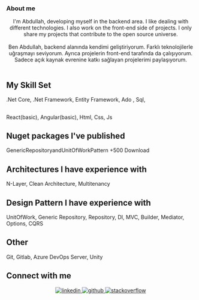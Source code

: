 
### About me
<div align="center">I'm Abdullah, developing myself in the backend area. I like dealing with different technologies. I also work on the front-end side of projects. I only share my projects that contribute to the open source universe.

</div>  
<br/>

<div align="center">Ben Abdullah, backend alanında kendimi geliştiriyorum. Farklı teknolojilerle uğraşmayı seviyorum. Ayrıca projelerin front-end tarafında da çalışıyorum. Sadece açık kaynak evrenine katkı sağlayan projelerimi paylaşıyorum. 

 
</div> 
<br/>  

## My Skill Set  

.Net Core, .Net Framework, Entity Framework, Ado , Sql, 
<br/>
## 
 React(basic), Angular(basic), Html, Css, Js
 <br/>
## Nuget packages I've published
GenericRepositoryandUnitOfWorkPattern +500 Download
## Architectures I have experience with
N-Layer, Clean Architecture, Multitenancy

## Design Pattern I have experience with
UnitOfWork, Generic Repository, Repository, DI, MVC, Builder, Mediator, Options, CQRS
## Other
Git, Gitlab, Azure DevOps Server, Unity
## Connect with me  
<div align="center">
<a href="https://www.linkedin.com/in/abdullahblk/" target="_blank">
<img src=https://img.shields.io/badge/linkedin-%231E77B5.svg?&style=for-the-badge&logo=linkedin&logoColor=white alt=linkedin style="margin-bottom: 5px;" />
</a>
<a href="www.github.com/berjcode" target="_blank">
<img src=https://img.shields.io/badge/github-%2324292e.svg?&style=for-the-badge&logo=github&logoColor=white alt=github style="margin-bottom: 5px;" />
</a>
<a href="https://stackoverflow.com/users/20230962/abdullah-bal%c4%b1k%c3%a7%c4%b1" target="_blank">
<img src=https://img.shields.io/badge/stackoverflow-%23F28032.svg?&style=for-the-badge&logo=stackoverflow&logoColor=white alt=stackoverflow style="margin-bottom: 5px;" />
</a>  
</div>  
  



  
 
















